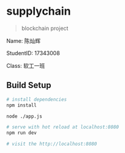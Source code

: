 # supplychain

> blockchain project

Name: 陈灿辉

StudentID: 17343008

Class: 软工一班

## Build Setup

``` bash
# install dependencies
npm install

node ./app.js

# serve with hot reload at localhost:8080
npm run dev

# visit the http://localhost:8080
```


